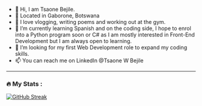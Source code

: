 - 👋 Hi, I am Tsaone Bejile.
- 📍 Located in Gaborone, Botswana 
- 👀 I love vlogging, writing poems and working out at the gym.
- 🌱 I’m currently learning Spanish and on the coding side, I hope to enrol into a Python program soon or C# as I am mostly interested in Front-End Development but I am always open to learning.
- 💞️ I’m looking for my first Web Development role to expand my coding skills.
- 📫 You can reach me on LinkedIn @Tsaone W Bejile


---

### :fire: My Stats :

[![GitHub Streak](http://github-readme-streak-stats.herokuapp.com?user=tsaonehh)](https://git.io/streak-stats)

<!---
tsaonehh/tsaonehh is a ✨ special ✨ repository because its `README.md` (this file) appears on your GitHub profile.
You can click the Preview link to take a look at your changes.
--->
